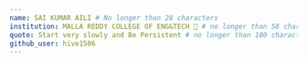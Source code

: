 ```yaml
---
name: SAI KUMAR AILI # No longer than 28 characters
institution: MALLA REDDY COLLEGE OF ENG&TECH 🚩 # no longer than 58 characters
quote: Start very slowly and Be Persistent # no longer than 100 characters, avoid using quotes(") to guarantee the format remains the same.
github_user: hive1506
---
```

